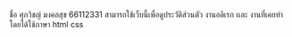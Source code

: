 ชื่อ ศุภวิชญ์ มงคลสุข 66112331 สามารถใช้เว็บนี้เพื่อดูประวัติส่วนตัว งานอดิเรก เเละ งานที่เคยทำ โดยได้ใช้ภาษา html css 
